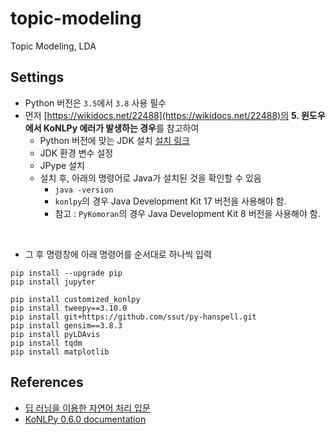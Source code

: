 # topic-modeling
Topic Modeling, LDA

## Settings
- Python 버전은 `3.5`에서 `3.8` 사용 필수
- 먼저 [https://wikidocs.net/22488](https://wikidocs.net/22488)의 **5. 윈도우에서 KoNLPy 에러가 발생하는 경우**를 참고하여 
  - Python 버전에 맞는 JDK 설치 [설치 링크](https://www.oracle.com/java/technologies/downloads/#java8-windows)
  - JDK 환경 변수 설정
  - JPype 설치
  - 설치 후, 아래의 명령어로 Java가 설치된 것을 확인할 수 있음
    - `java -version` 
    - `konlpy`의 경우 Java Development Kit 17 버전을 사용해야 함.
    - 참고 : `PyKomoran`의 경우 Java Development Kit 8 버전을 사용해야 함.

<br>

- 그 후 명령창에 아래 명령어를 순서대로 하나씩 입력

```
pip install --upgrade pip
pip install jupyter

pip install customized_konlpy
pip install tweepy==3.10.0
pip install git+https://github.com/ssut/py-hanspell.git
pip install gensim==3.8.3
pip install pyLDAvis
pip install tqdm
pip install matplotlib
```
<!-- pip install PyKomoran -->
<!-- pip install konlpy -->


## References
- [딥 러닝을 이용한 자연어 처리 입문](https://wikidocs.net/book/2155)
- [KoNLPy 0.6.0 documentation](https://konlpy-ko.readthedocs.io/ko/latest/)
